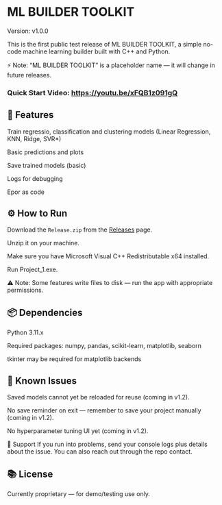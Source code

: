 # ML BUILDER TOOLKIT
Version: v1.0.0

This is the first public test release of ML BUILDER TOOLKIT, a simple no-code machine learning builder built with C++ and Python.

⚡ Note: “ML BUILDER TOOLKIT” is a placeholder name — it will change in future releases.

### Quick Start Video: https://youtu.be/xFQB1z091gQ

## 🚀 Features
Train regressio, classification and clustering  models (Linear Regression, KNN, Ridge, SVR*)

Basic predictions and plots

Save trained models (basic)

Logs for debugging

Epor as code

## ⚙️ How to Run
Download the `Release.zip` from the [Releases](./releases) page.

Unzip it on your machine.

Make sure you have Microsoft Visual C++ Redistributable x64 installed.

Run Project_1.exe.

⚠️ Note: Some features write files to disk — run the app with appropriate permissions.

## 📦 Dependencies
Python 3.11.x

Required packages: numpy, pandas, scikit-learn, matplotlib, seaborn

tkinter may be required for matplotlib backends

## 📝 Known Issues
Saved models cannot yet be reloaded for reuse (coming in v1.2).

No save reminder on exit — remember to save your project manually (coming in v1.2).

No hyperparameter tuning UI yet (coming in v1.2).

🛟 Support
If you run into problems, send your console logs plus details about the issue.
You can also reach out through the repo contact.

## 📚 License
Currently proprietary — for demo/testing use only.

